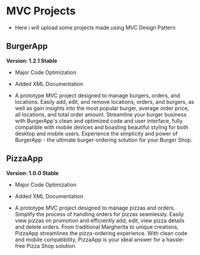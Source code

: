 # MVC Projects
* Here i will upload some projects made using MVC Design Pattern

## BurgerApp
**Version: 1.2.1 Stable**
   * Major Code Optimization
   * Added XML Documentation

* A prototype MVC project designed to manage burgers, orders, and locations. Easily add, edit, and remove locations, orders, and burgers, as well as gain insights into the most popular burger, average order price, all locations, and total order amount. Streamline your burger business with BurgerApp's clean and optimized code and user interface, fully compatible with mobile devices and boasting beautiful styling for both desktop and mobile users. Experience the simplicity and power of BurgerApp - the ultimate burger-ordering solution for your Burger Shop.

## PizzaApp
**Version: 1.0.0 Stable**
   * Major Code Optimization
   * Added XML Documentation

* A prototype MVC project designed to manage pizzas and orders. Simplify the process of handling orders for pizzas seamlessly. Easily view pizzas on promotion and efficiently add, edit, view pizza details and delete orders. From traditional Margherita to unique creations, PizzaApp streamlines the pizza-ordering experience. With clean code and mobile compatibility, PizzaApp is your ideal answer for a hassle-free Pizza Shop solution.
